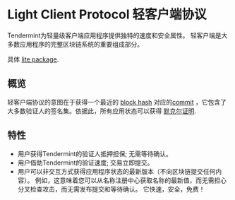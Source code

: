 # Light Client Protocol 轻客户端协议

Tendermint为轻量级客户端应用程序提供独特的速度和安全属性。 轻客户端是大多数应用程序的完整区块链系统的重要组成部分。

具体 [lite package](https://godoc.org/github.com/tendermint/tendermint/lite).

## 概览

轻客户端协议的意图在于获得一个最近的 [block hash](https://github.com/tendermint/tendermint/blob/master/docs/specification/block-structure.html#block-hash) 对应的[commit](https://github.com/tendermint/tendermint/blob/master/docs/specification/validators.html#committing-a-block) ，它包含了大多数验证人的签名集。依据此，所有应用状态可以获得 [默克尔证明](https://github.com/tendermint/tendermint/blob/master/docs/specification/merkle.html#iavl-tree).

## 特性

- 用户获得Tendermint的验证人抵押担保; 无需等待确认。
- 用户借助Tendermint的验证速度; 交易立即提交。
- 用户可以非交互方式获得应用程序状态的最新版本（不向区块链提交任何内容）。 例如，这意味着您可以从名称注册中心获取名称的最新值，而无需担心分叉检查攻击，而无需发布提交和等待确认。 它快速，安全，免费！